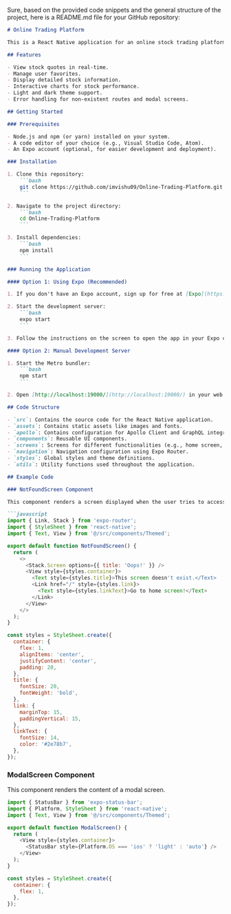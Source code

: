 Sure, based on the provided code snippets and the general structure of the project, here is a README.md file for your GitHub repository:

```markdown
# Online Trading Platform

This is a React Native application for an online stock trading platform.

## Features

- View stock quotes in real-time.
- Manage user favorites.
- Display detailed stock information.
- Interactive charts for stock performance.
- Light and dark theme support.
- Error handling for non-existent routes and modal screens.

## Getting Started

### Prerequisites

- Node.js and npm (or yarn) installed on your system.
- A code editor of your choice (e.g., Visual Studio Code, Atom).
- An Expo account (optional, for easier development and deployment).

### Installation

1. Clone this repository:
    ```bash
    git clone https://github.com/imvishu09/Online-Trading-Platform.git
    ```

2. Navigate to the project directory:
    ```bash
    cd Online-Trading-Platform
    ```

3. Install dependencies:
    ```bash
    npm install
    ```

### Running the Application

#### Option 1: Using Expo (Recommended)

1. If you don't have an Expo account, sign up for free at [Expo](https://expo.dev/).

2. Start the development server:
    ```bash
    expo start
    ```

3. Follow the instructions on the screen to open the app in your Expo client or web browser.

#### Option 2: Manual Development Server

1. Start the Metro bundler:
    ```bash
    npm start
    ```

2. Open [http://localhost:19000/](http://localhost:19000/) in your web browser.

## Code Structure

- `src`: Contains the source code for the React Native application.
- `assets`: Contains static assets like images and fonts.
- `apollo`: Contains configuration for Apollo Client and GraphQL integration.
- `components`: Reusable UI components.
- `screens`: Screens for different functionalities (e.g., home screen, stock details screen).
- `navigation`: Navigation configuration using Expo Router.
- `styles`: Global styles and theme definitions.
- `utils`: Utility functions used throughout the application.

## Example Code

### NotFoundScreen Component

This component renders a screen displayed when the user tries to access a non-existent route.

```javascript
import { Link, Stack } from 'expo-router';
import { StyleSheet } from 'react-native';
import { Text, View } from '@/src/components/Themed';

export default function NotFoundScreen() {
  return (
    <>
      <Stack.Screen options={{ title: 'Oops!' }} />
      <View style={styles.container}>
        <Text style={styles.title}>This screen doesn't exist.</Text>
        <Link href="/" style={styles.link}>
          <Text style={styles.linkText}>Go to home screen!</Text>
        </Link>
      </View>
    </>
  );
}

const styles = StyleSheet.create({
  container: {
    flex: 1,
    alignItems: 'center',
    justifyContent: 'center',
    padding: 20,
  },
  title: {
    fontSize: 20,
    fontWeight: 'bold',
  },
  link: {
    marginTop: 15,
    paddingVertical: 15,
  },
  linkText: {
    fontSize: 14,
    color: '#2e78b7',
  },
});
```

### ModalScreen Component

This component renders the content of a modal screen.

```javascript
import { StatusBar } from 'expo-status-bar';
import { Platform, StyleSheet } from 'react-native';
import { Text, View } from '@/src/components/Themed';

export default function ModalScreen() {
  return (
    <View style={styles.container}>
      <StatusBar style={Platform.OS === 'ios' ? 'light' : 'auto'} />
    </View>
  );
}

const styles = StyleSheet.create({
  container: {
    flex: 1,
  },
});
```

